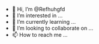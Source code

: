 - 👋 Hi, I’m @Refhuhgfd
- 👀 I’m interested in ...
- 🌱 I’m currently learning ...
- 💞️ I’m looking to collaborate on ...
- 📫 How to reach me ...

<!---
Refhuhgfd/Refhuhgfd is a ✨ special ✨ repository because its `README.md` (this file) appears on your GitHub profile.
You can click the Preview link to take a look at your changes.
--->
